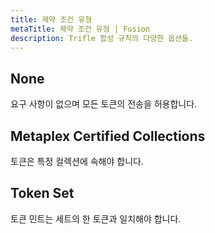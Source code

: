 ```yaml
---
title: 제약 조건 유형
metaTitle: 제약 조건 유형 | Fusion
description: Trifle 합성 규칙의 다양한 옵션들.
---
```


## None

요구 사항이 없으며 모든 토큰의 전송을 허용합니다.

## Metaplex Certified Collections

토큰은 특정 컬렉션에 속해야 합니다.

## Token Set

토큰 민트는 세트의 한 토큰과 일치해야 합니다.
